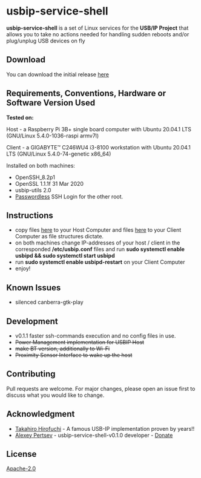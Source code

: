 # usbip-service-shell

**usbip-service-shell** is a set of Linux services for the **USB/IP Project** that allows you to take no actions needed for handling sudden reboots and/or plug/unplug USB devices on fly

## Download
You can download the initial release [here](https://github.com/alpertsev/usbip-service-shell/releases/tag/v0.1.0)

## Requirements, Conventions, Hardware or Software Version Used ##

**Tested on:**

Host - a Raspberry Pi 3B+ single board computer with Ubuntu 20.04.1 LTS (GNU/Linux 5.4.0-1036-raspi armv7l)

Client - a GIGABYTE™ C246WU4 i3-8100 workstation with Ubuntu 20.04.1 LTS (GNU/Linux 5.4.0-74-genetic x86_64)

Installed on both machines:
 * OpenSSH_8.2p1
 * OpenSSL 1.1.1f 31 Mar 2020
 * usbip-utils 2.0
 * [Passwordless](https://www.redhat.com/sysadmin/passwordless-ssh) SSH Login for the other root.

## Instructions
 - copy files [here](https://github.com/alpertsev/usbip-service-shell/tree/main/host) to your Host Computer and files [here](https://github.com/alpertsev/usbip-service-shell/tree/main/client) to your Client Computer as file structures dictate.
 - on both machines change IP-addresses of your host / client in the corresponded **/etc/usbip.conf** files and run **sudo systemctl enable usbipd && sudo systemctl start usbipd**
 - run **sudo systemctl enable usbipd-restart** on your Client Computer
 - enjoy!

## Known Issues
- silenced canberra-gtk-play

## Development
 - v0.1.1 faster ssh-commands execution and no config files in use.
 - ~~Power Management implementation for USBIP Host~~
 - ~~make BT version, additionally to Wi-Fi~~
 - ~~Proximity Sensor Interface to wake up the host~~
 
## Contributing
Pull requests are welcome. For major changes, please open an issue first to discuss what you would like to change.

## Acknowledgment
- [Takahiro Hirofuchi](http://usbip.sourceforge.net/) - A famous USB-IP implementation proven by years!!
- [Alexey Pertsev](https://www.alpertsev.com/) - usbip-service-shell-v0.1.0 developer - [Donate](https://paypal.me/alpertsev)

## License
[Apache-2.0](http://www.apache.org/licenses/LICENSE-2.0)
